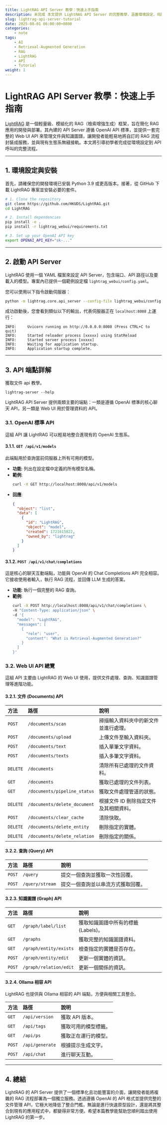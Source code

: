 ```yaml
---
title: LightRAG API Server 教學：快速上手指南
description: 未完成 本文提供 LightRAG API Server 的完整教學，涵蓋環境設定、伺服器啟動、API 端點詳解與程式碼範例，幫助初學者快速掌握 LightRAG 的核心功能。
slug: lightrag-api-server-tutorial
date: 2025-08-01 06:00:00+0800
categories:
    - note
tags:
    - AI
    - Retrieval-Augmented Generation
    - RAG
    - LightRAG
    - API
    - Tutorial
weight: 1
---
```


# LightRAG API Server 教學：快速上手指南

[LightRAG](https://github.com/HKUDS/LightRAG) 是一個輕量級、模組化的 RAG（檢索增強生成）框架，旨在簡化 RAG 應用的開發與部署。其內建的 API Server 遵循 OpenAI API 標準，並提供一套完整的 Web UI API 來管理文件與知識圖譜，讓開發者能輕易地將自訂的 RAG 流程封裝成服務，並與現有生態系無縫接軌。本文將引導初學者完成從環境設定到 API 呼叫的完整流程。

---

## 1. 環境設定與安裝

首先，請確保您的開發環境已安裝 Python 3.9 或更高版本。接著，從 GitHub 下載 LightRAG 專案並安裝必要的套件。

```bash
# 1. Clone the repository
git clone https://github.com/HKUDS/LightRAG.git
cd LightRAG

# 2. Install dependencies
pip install -e .
pip install -r lightrag_webui/requirements.txt

# 3. Set up your OpenAI API key
export OPENAI_API_KEY="sk-..."
```

---

## 2. 啟動 API Server

LightRAG 使用一個 YAML 檔案來設定 API Server，包含端口、API 路徑以及要載入的模型。專案內已提供一個範例設定檔 `lightrag_webui/config.yaml`。

您可以使用以下指令啟動伺服器：

```bash
python -m lightrag.core.api_server --config-file lightrag_webui/config.yaml
```

成功啟動後，您會看到類似以下的輸出，代表伺服器正在 `localhost:8008` 上運行：

```
INFO:     Uvicorn running on http://0.0.0.0:8008 (Press CTRL+C to quit)
INFO:     Started reloader process [xxxxx] using StatReload
INFO:     Started server process [xxxxx]
INFO:     Waiting for application startup.
INFO:     Application startup complete.
```

---

## 3. API 端點詳解

獲取文件 api 教學。
```
lightrag-server --help
```


















LightRAG API Server 提供兩類主要的端點：一類是遵循 OpenAI 標準的核心聊天 API，另一類是 Web UI 用於管理資料的 API。

### 3.1. OpenAI 標準 API

這組 API 讓 LightRAG 可以輕易地整合進現有的 OpenAI 生態系。

#### 3.1.1. `GET /api/v1/models`

此端點用於查詢當前伺服器上所有可用的模型。

-   **功能**: 列出在設定檔中定義的所有模型名稱。
-   **範例**:
    ```bash
    curl -X GET http://localhost:8008/api/v1/models
    ```
-   **回應**:
    ```json
    {
      "object": "list",
      "data": [
        {
          "id": "LightRAG",
          "object": "model",
          "created": 1721615822,
          "owned_by": "lightrag"
        }
      ]
    }
    ```

#### 3.1.2. `POST /api/v1/chat/completions`

這是核心的聊天互動端點，功能與 OpenAI 的 Chat Completions API 完全相容。它接收使用者輸入，執行 RAG 流程，並回傳 LLM 生成的答案。

-   **功能**: 執行一個完整的 RAG 查詢。
-   **範例**:
    ```bash
    curl -X POST http://localhost:8008/api/v1/chat/completions \
    -H "Content-Type: application/json" \
    -d '{
      "model": "LightRAG",
      "messages": [
        {
          "role": "user",
          "content": "What is Retrieval-Augmented Generation?"
        }
      ]
    }'
    ```

### 3.2. Web UI API 總覽

這組 API 主要由 LightRAG 的 Web UI 使用，提供文件處理、查詢、知識圖譜管理等進階功能。

#### 3.2.1. 文件 (Documents) API

| 方法 | 路徑 | 說明 |
| :--- | :--- | :--- |
| `POST` | `/documents/scan` | 掃描輸入資料夾中的新文件並進行處理。 |
| `POST` | `/documents/upload` | 上傳文件至輸入資料夾。 |
| `POST` | `/documents/text` | 插入單筆文字資料。 |
| `POST` | `/documents/texts` | 插入多筆文字資料。 |
| `DELETE` | `/documents` | 清除所有已處理的文件資料。 |
| `GET` | `/documents` | 獲取已處理的文件列表。 |
| `GET` | `/documents/pipeline_status` | 獲取文件處理管道的狀態。 |
| `DELETE` | `/documents/delete_document` | 根據文件 ID 刪除指定文件及其相關資料。 |
| `POST` | `/documents/clear_cache` | 清除快取。 |
| `DELETE` | `/documents/delete_entity` | 刪除指定的實體。 |
| `DELETE` | `/documents/delete_relation` | 刪除指定的關係。 |

#### 3.2.2. 查詢 (Query) API

| 方法 | 路徑 | 說明 |
| :--- | :--- | :--- |
| `POST` | `/query` | 提交一個查詢並獲取一次性回覆。 |
| `POST` | `/query/stream` | 提交一個查詢並以串流方式獲取回覆。 |

#### 3.2.3. 知識圖譜 (Graph) API

| 方法 | 路徑 | 說明 |
| :--- | :--- | :--- |
| `GET` | `/graph/label/list` | 獲取知識圖譜中所有的標籤 (Labels)。 |
| `GET` | `/graphs` | 獲取完整的知識圖譜資料。 |
| `GET` | `/graph/entity/exists` | 檢查指定的實體是否存在。 |
| `POST` | `/graph/entity/edit` | 更新一個實體的資訊。 |
| `POST` | `/graph/relation/edit` | 更新一個關係的資訊。 |

#### 3.2.4. Ollama 相容 API

LightRAG 也提供與 Ollama 相容的 API 端點，方便與相關工具整合。

| 方法 | 路徑 | 說明 |
| :--- | :--- | :--- |
| `GET` | `/api/version` | 獲取 API 版本。 |
| `GET` | `/api/tags` | 獲取可用的模型標籤。 |
| `GET` | `/api/ps` | 獲取正在運行的模型。 |
| `POST` | `/api/generate` | 根據提示生成文字。 |
| `POST` | `/api/chat` | 進行聊天互動。 |

---

## 4. 總結

LightRAG 的 API Server 提供了一個標準化且功能豐富的介面，讓開發者能將複雜的 RAG 流程部署為一個獨立服務。透過遵循 OpenAI 的 API 格式並提供完整的文件管理 API，它極大地降低了整合門檻，無論是進行快速原型設計，還是將其整合到現有的應用程式中，都變得非常方便。希望本篇教學能幫助您順利踏出使用 LightRAG 的第一步。
